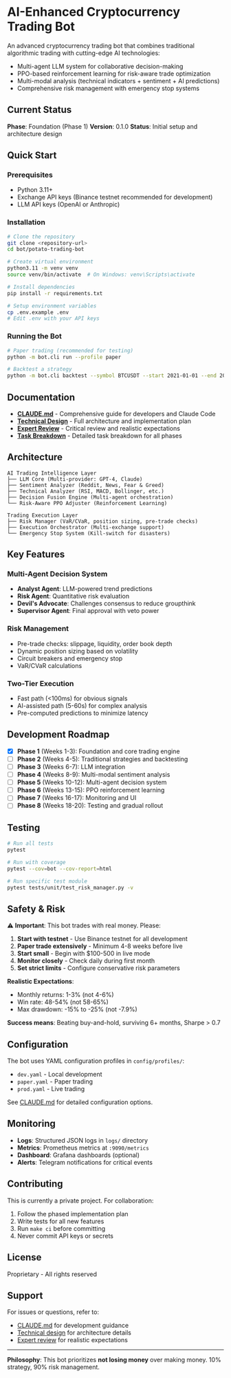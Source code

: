 # AI-Enhanced Cryptocurrency Trading Bot

An advanced cryptocurrency trading bot that combines traditional algorithmic trading with cutting-edge AI technologies:
- Multi-agent LLM system for collaborative decision-making
- PPO-based reinforcement learning for risk-aware trade optimization
- Multi-modal analysis (technical indicators + sentiment + AI predictions)
- Comprehensive risk management with emergency stop systems

## Current Status

**Phase**: Foundation (Phase 1)
**Version**: 0.1.0
**Status**: Initial setup and architecture design

## Quick Start

### Prerequisites
- Python 3.11+
- Exchange API keys (Binance testnet recommended for development)
- LLM API keys (OpenAI or Anthropic)

### Installation

```bash
# Clone the repository
git clone <repository-url>
cd bot/potato-trading-bot

# Create virtual environment
python3.11 -m venv venv
source venv/bin/activate  # On Windows: venv\Scripts\activate

# Install dependencies
pip install -r requirements.txt

# Setup environment variables
cp .env.example .env
# Edit .env with your API keys
```

### Running the Bot

```bash
# Paper trading (recommended for testing)
python -m bot.cli run --profile paper

# Backtest a strategy
python -m bot.cli backtest --symbol BTCUSDT --start 2021-01-01 --end 2022-01-01
```

## Documentation

- **[CLAUDE.md](../CLAUDE.md)** - Comprehensive guide for developers and Claude Code
- **[Technical Design](../AI-Enhanced%20Crypto%20Trading%20Bot_%20Technical%20Design%20&%20Implementation%20Plan.pdf)** - Full architecture and implementation plan
- **[Expert Review](../Claude_ai-trading-bot-review.md)** - Critical review and realistic expectations
- **[Task Breakdown](../TASK_BREAKDOWN.md)** - Detailed task breakdown for all phases

## Architecture

```
AI Trading Intelligence Layer
├── LLM Core (Multi-provider: GPT-4, Claude)
├── Sentiment Analyzer (Reddit, News, Fear & Greed)
├── Technical Analyzer (RSI, MACD, Bollinger, etc.)
├── Decision Fusion Engine (Multi-agent orchestration)
└── Risk-Aware PPO Adjuster (Reinforcement Learning)

Trading Execution Layer
├── Risk Manager (VaR/CVaR, position sizing, pre-trade checks)
├── Execution Orchestrator (Multi-exchange support)
└── Emergency Stop System (Kill-switch for disasters)
```

## Key Features

### Multi-Agent Decision System
- **Analyst Agent**: LLM-powered trend predictions
- **Risk Agent**: Quantitative risk evaluation
- **Devil's Advocate**: Challenges consensus to reduce groupthink
- **Supervisor Agent**: Final approval with veto power

### Risk Management
- Pre-trade checks: slippage, liquidity, order book depth
- Dynamic position sizing based on volatility
- Circuit breakers and emergency stop
- VaR/CVaR calculations

### Two-Tier Execution
- Fast path (<100ms) for obvious signals
- AI-assisted path (5-60s) for complex analysis
- Pre-computed predictions to minimize latency

## Development Roadmap

- [x] **Phase 1** (Weeks 1-3): Foundation and core trading engine
- [ ] **Phase 2** (Weeks 4-5): Traditional strategies and backtesting
- [ ] **Phase 3** (Weeks 6-7): LLM integration
- [ ] **Phase 4** (Weeks 8-9): Multi-modal sentiment analysis
- [ ] **Phase 5** (Weeks 10-12): Multi-agent decision system
- [ ] **Phase 6** (Weeks 13-15): PPO reinforcement learning
- [ ] **Phase 7** (Weeks 16-17): Monitoring and UI
- [ ] **Phase 8** (Weeks 18-20): Testing and gradual rollout

## Testing

```bash
# Run all tests
pytest

# Run with coverage
pytest --cov=bot --cov-report=html

# Run specific test module
pytest tests/unit/test_risk_manager.py -v
```

## Safety & Risk

⚠️ **Important**: This bot trades with real money. Please:

1. **Start with testnet** - Use Binance testnet for all development
2. **Paper trade extensively** - Minimum 4-8 weeks before live
3. **Start small** - Begin with $100-500 in live mode
4. **Monitor closely** - Check daily during first month
5. **Set strict limits** - Configure conservative risk parameters

**Realistic Expectations**:
- Monthly returns: 1-3% (not 4-6%)
- Win rate: 48-54% (not 58-65%)
- Max drawdown: -15% to -25% (not -7.9%)

**Success means**: Beating buy-and-hold, surviving 6+ months, Sharpe > 0.7

## Configuration

The bot uses YAML configuration profiles in `config/profiles/`:

- `dev.yaml` - Local development
- `paper.yaml` - Paper trading
- `prod.yaml` - Live trading

See [CLAUDE.md](../CLAUDE.md) for detailed configuration options.

## Monitoring

- **Logs**: Structured JSON logs in `logs/` directory
- **Metrics**: Prometheus metrics at `:9090/metrics`
- **Dashboard**: Grafana dashboards (optional)
- **Alerts**: Telegram notifications for critical events

## Contributing

This is currently a private project. For collaboration:

1. Follow the phased implementation plan
2. Write tests for all new features
3. Run `make ci` before committing
4. Never commit API keys or secrets

## License

Proprietary - All rights reserved

## Support

For issues or questions, refer to:
- [CLAUDE.md](../CLAUDE.md) for development guidance
- [Technical design](../AI-Enhanced%20Crypto%20Trading%20Bot_%20Technical%20Design%20&%20Implementation%20Plan.pdf) for architecture details
- [Expert review](../Claude_ai-trading-bot-review.md) for realistic expectations

---

**Philosophy**: This bot prioritizes **not losing money** over making money. 10% strategy, 90% risk management.
